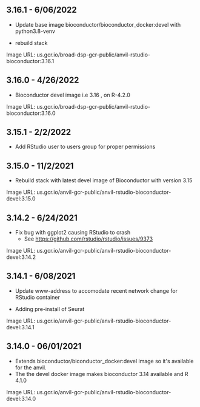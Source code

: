 ## 3.16.1 - 6/06/2022

- Update base image bioconductor/bioconductor_docker:devel with python3.8-venv

- rebuild stack

Image URL: us.gcr.io/broad-dsp-gcr-public/anvil-rstudio-bioconductor:3.16.1

## 3.16.0 - 4/26/2022

- Bioconductor devel image i.e 3.16 , on R-4.2.0

Image URL: us.gcr.io/broad-dsp-gcr-public/anvil-rstudio-bioconductor:3.16.0

## 3.15.1 - 2/2/2022

- Add RStudio user to users group for proper permissions

## 3.15.0 - 11/2/2021

- Rebuild stack with latest devel image of Bioconductor with version 3.15

Image URL: us.gcr.io/anvil-gcr-public/anvil-rstudio-bioconductor-devel:3.15.0

## 3.14.2 - 6/24/2021

- Fix bug with ggplot2 causing RStudio to crash
   - See https://github.com/rstudio/rstudio/issues/9373

Image URL: us.gcr.io/anvil-gcr-public/anvil-rstudio-bioconductor-devel:3.14.2

## 3.14.1 - 6/08/2021

- Update www-address to accomodate recent network change for RStudio container

- Adding pre-install of Seurat

Image URL: us.gcr.io/anvil-gcr-public/anvil-rstudio-bioconductor-devel:3.14.1

## 3.14.0 - 06/01/2021

- Extends bioconductor/biconductor_docker:devel image so it's available for the anvil.
- The the devel docker image makes bioconductor 3.14 available and R 4.1.0

Image URL: us.gcr.io/anvil-gcr-public/anvil-rstudio-bioconductor-devel:3.14.0
